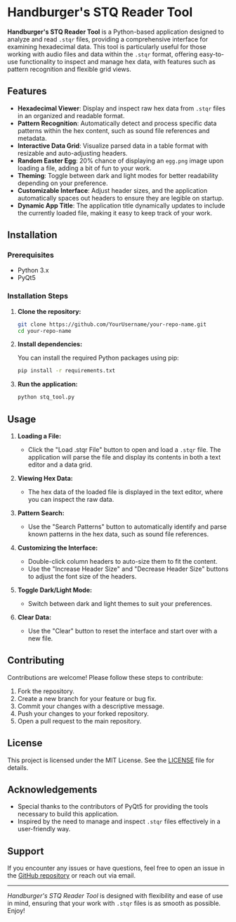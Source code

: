 # Handburger's STQ Reader Tool

**Handburger's STQ Reader Tool** is a Python-based application designed to analyze and read `.stqr` files, providing a comprehensive interface for examining hexadecimal data. This tool is particularly useful for those working with audio files and data within the `.stqr` format, offering easy-to-use functionality to inspect and manage hex data, with features such as pattern recognition and flexible grid views.

## Features

- **Hexadecimal Viewer**: Display and inspect raw hex data from `.stqr` files in an organized and readable format.
- **Pattern Recognition**: Automatically detect and process specific data patterns within the hex content, such as sound file references and metadata.
- **Interactive Data Grid**: Visualize parsed data in a table format with resizable and auto-adjusting headers.
- **Random Easter Egg**: 20% chance of displaying an `egg.png` image upon loading a file, adding a bit of fun to your work.
- **Theming**: Toggle between dark and light modes for better readability depending on your preference.
- **Customizable Interface**: Adjust header sizes, and the application automatically spaces out headers to ensure they are legible on startup.
- **Dynamic App Title**: The application title dynamically updates to include the currently loaded file, making it easy to keep track of your work.

## Installation

### Prerequisites

- Python 3.x
- PyQt5

### Installation Steps

1. **Clone the repository:**

    ```bash
    git clone https://github.com/YourUsername/your-repo-name.git
    cd your-repo-name
    ```

2. **Install dependencies:**

    You can install the required Python packages using pip:

    ```bash
    pip install -r requirements.txt
    ```

3. **Run the application:**

    ```bash
    python stq_tool.py
    ```

## Usage

1. **Loading a File:**
   - Click the "Load .stqr File" button to open and load a `.stqr` file. The application will parse the file and display its contents in both a text editor and a data grid.

2. **Viewing Hex Data:**
   - The hex data of the loaded file is displayed in the text editor, where you can inspect the raw data.

3. **Pattern Search:**
   - Use the "Search Patterns" button to automatically identify and parse known patterns in the hex data, such as sound file references.

4. **Customizing the Interface:**
   - Double-click column headers to auto-size them to fit the content.
   - Use the "Increase Header Size" and "Decrease Header Size" buttons to adjust the font size of the headers.

5. **Toggle Dark/Light Mode:**
   - Switch between dark and light themes to suit your preferences.

6. **Clear Data:**
   - Use the "Clear" button to reset the interface and start over with a new file.

## Contributing

Contributions are welcome! Please follow these steps to contribute:

1. Fork the repository.
2. Create a new branch for your feature or bug fix.
3. Commit your changes with a descriptive message.
4. Push your changes to your forked repository.
5. Open a pull request to the main repository.

## License

This project is licensed under the MIT License. See the [LICENSE](LICENSE) file for details.

## Acknowledgements

- Special thanks to the contributors of PyQt5 for providing the tools necessary to build this application.
- Inspired by the need to manage and inspect `.stqr` files effectively in a user-friendly way.

## Support

If you encounter any issues or have questions, feel free to open an issue in the [GitHub repository](https://github.com/YourUsername/your-repo-name/issues) or reach out via email.

---

*Handburger's STQ Reader Tool* is designed with flexibility and ease of use in mind, ensuring that your work with `.stqr` files is as smooth as possible. Enjoy!
